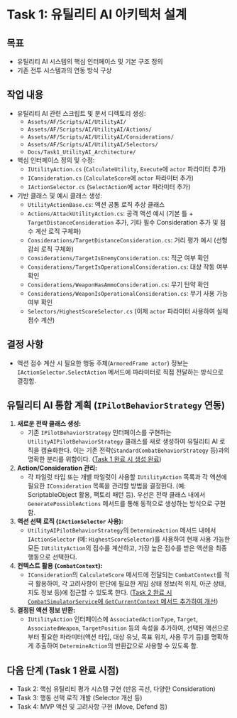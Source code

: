 # Task 1: 유틸리티 AI 아키텍처 설계

## 목표
- 유틸리티 AI 시스템의 핵심 인터페이스 및 기본 구조 정의
- 기존 전투 시스템과의 연동 방식 구상

## 작업 내용
- 유틸리티 AI 관련 스크립트 및 문서 디렉토리 생성:
    - `Assets/AF/Scripts/AI/UtilityAI/`
    - `Assets/AF/Scripts/AI/UtilityAI/Actions/`
    - `Assets/AF/Scripts/AI/UtilityAI/Considerations/`
    - `Assets/AF/Scripts/AI/UtilityAI/Selectors/`
    - `Docs/Task1_UtilityAI_Architecture/`
- 핵심 인터페이스 정의 및 수정:
    - `IUtilityAction.cs` (`CalculateUtility`, `Execute`에 `actor` 파라미터 추가)
    - `IConsideration.cs` (`CalculateScore`에 `actor` 파라미터 추가)
    - `IActionSelector.cs` (`SelectAction`에 `actor` 파라미터 추가)
- 기반 클래스 및 예시 클래스 생성:
    - `UtilityActionBase.cs`: 액션 공통 로직 추상 클래스
    - `Actions/AttackUtilityAction.cs`: 공격 액션 예시 (기본 틀 + `TargetDistanceConsideration` 추가, 기타 필수 Consideration 추가 및 점수 계산 로직 구체화)
    - `Considerations/TargetDistanceConsideration.cs`: 거리 평가 예시 (선형 감쇠 로직 구체화)
    - `Considerations/TargetIsEnemyConsideration.cs`: 적군 여부 확인
    - `Considerations/TargetIsOperationalConsideration.cs`: 대상 작동 여부 확인
    - `Considerations/WeaponHasAmmoConsideration.cs`: 무기 탄약 확인
    - `Considerations/WeaponIsOperationalConsideration.cs`: 무기 사용 가능 여부 확인
    - `Selectors/HighestScoreSelector.cs` (이제 `actor` 파라미터 사용하여 실제 점수 계산)

## 결정 사항
- 액션 점수 계산 시 필요한 행동 주체(`ArmoredFrame actor`) 정보는 `IActionSelector.SelectAction` 메서드에 파라미터로 직접 전달하는 방식으로 결정함.

## 유틸리티 AI 통합 계획 (`IPilotBehaviorStrategy` 연동)

1.  **새로운 전략 클래스 생성:**
    *   기존 `IPilotBehaviorStrategy` 인터페이스를 구현하는 `UtilityAIPilotBehaviorStrategy` 클래스를 새로 생성하여 유틸리티 AI 로직을 캡슐화한다. 이는 기존 전략(`StandardCombatBehaviorStrategy` 등)과의 명확한 분리를 위함이다. ([Task 1 완료 시 생성 완료](mdc:Assets/AF/Scripts/AI/PilotBehavior/UtilityAIPilotBehaviorStrategy.cs))
2.  **Action/Consideration 관리:**
    *   각 파일럿 타입 또는 개별 파일럿이 사용할 `IUtilityAction` 목록과 각 액션에 필요한 `IConsideration` 목록을 관리할 방법을 결정한다. (예: ScriptableObject 활용, 팩토리 패턴 등). 우선은 전략 클래스 내에서 `GeneratePossibleActions` 메서드를 통해 동적으로 생성하는 방식으로 구현함.
3.  **액션 선택 로직 (`IActionSelector` 사용):**
    *   `UtilityAIPilotBehaviorStrategy`의 `DetermineAction` 메서드 내에서 `IActionSelector` (예: `HighestScoreSelector`)를 사용하여 현재 사용 가능한 모든 `IUtilityAction`의 점수를 계산하고, 가장 높은 점수를 받은 액션을 최종 행동으로 선택한다.
4.  **컨텍스트 활용 (`CombatContext`):**
    *   `IConsideration`의 `CalculateScore` 메서드에 전달되는 `CombatContext`를 적극 활용하여, 각 고려사항이 판단에 필요한 게임 상태 정보(적 위치, 아군 상태, 지도 정보 등)에 접근할 수 있도록 한다. ([Task 2 완료 시 `CombatSimulatorService`에 `GetCurrentContext` 메서드 추가하여 개선](mdc:Assets/AF/Scripts/Combat/CombatSimulatorService.cs))
5.  **결정된 액션 정보 반환:**
    *   `IUtilityAction` 인터페이스에 `AssociatedActionType`, `Target`, `AssociatedWeapon`, `TargetPosition` 등의 속성을 추가하여, 선택된 액션으로부터 필요한 파라미터(액션 타입, 대상 유닛, 목표 위치, 사용 무기 등)를 명확하게 추출하여 `DetermineAction`의 반환값으로 사용할 수 있도록 함.

## 다음 단계 (Task 1 완료 시점)
- Task 2: 핵심 유틸리티 평가 시스템 구현 (반응 곡선, 다양한 Consideration)
- Task 3: 행동 선택 로직 개발 (Selector 개선 등)
- Task 4: MVP 액션 및 고려사항 구현 (Move, Defend 등)
